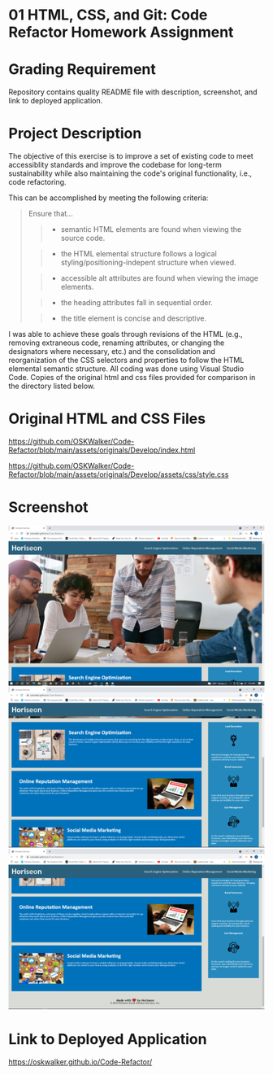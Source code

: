 # 01 HTML, CSS, and Git: Code Refactor Homework Assignment

# Grading Requirement
    
Repository contains quality README file with description, screenshot, and link to deployed application.

# Project Description

The objective of this exercise is to improve a set of existing code to meet accessiblity standards and improve the codebase for long-term sustainability while also maintaining the code's original functionality, i.e., code refactoring.

This can be accomplished by meeting the following criteria:  
> Ensure that...  
>> - semantic HTML elements are found when viewing the source code.
>
>> - the HTML elemental structure follows a logical styling/positioning-indepent structure when viewed.
>
>> - accessible alt attributes are found when viewing the image elements.
>
>> - the heading attributes fall in sequential order.
>
>> - the title element is concise and descriptive.

I was able to achieve these goals through revisions of the HTML (e.g., removing extraneous code, renaming attributes, or changing the designators where necessary, etc.) and the consolidation and reorganization of the CSS selectors and properties to follow the HTML elemental semantic structure. All coding was done using Visual Studio Code. Copies of the original html and css files provided for comparison in the directory listed below.

# Original HTML and CSS Files

https://github.com/OSKWalker/Code-Refactor/blob/main/assets/originals/Develop/index.html

https://github.com/OSKWalker/Code-Refactor/blob/main/assets/originals/Develop/assets/css/style.css

# Screenshot

<img src="https://github.com/OSKWalker/Code-Refactor/blob/main/Code-Refactor-Screenshot%20(1).png" alt="Screenshot-1">

<img src="https://github.com/OSKWalker/Code-Refactor/blob/main/Code-Refactor-Screenshot%20(2).png" alt="Screenshot-2">

<img src="https://github.com/OSKWalker/Code-Refactor/blob/main/Code-Refactor-Screenshot%20(3).png" alt="Screenshot-3">
    
# Link to Deployed Application

https://oskwalker.github.io/Code-Refactor/


